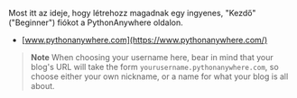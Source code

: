 Most itt az ideje, hogy létrehozz magadnak egy ingyenes, "Kezdő" ("Beginner") fiókot a PythonAnywhere oldalon.

* [www.pythonanywhere.com](https://www.pythonanywhere.com/)

> **Note** When choosing your username here, bear in mind that your blog's URL will take the form `yourusername.pythonanywhere.com`, so choose either your own nickname, or a name for what your blog is all about.